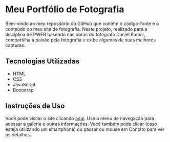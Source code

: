 # Meu Portfólio de Fotografia

Bem-vindo ao meu repositório do GitHub que contém o código-fonte e o conteúdo do meu site de fotografia. Neste projeto, realizado para a disciplina de PWEB baseado nas obras do fotógrafo Daniel Ramal, compartilha a paixão pela fotografia e exibe algumas
de suas melhores capturas.

## Tecnologias Utilizadas

- HTML
- CSS
- JavaScript
- Bootstrap

## Instruções de Uso

Você pode visitar o site clicando [aqui](https://pedroramal.github.io/Site-de-galeria/). Use o menu de navegação para acessar a galeria e outras informações. Você também pode clicar (caso esteja utilizando um smartphone) ou passar ou mouse em Contato para ver os detalhes.
